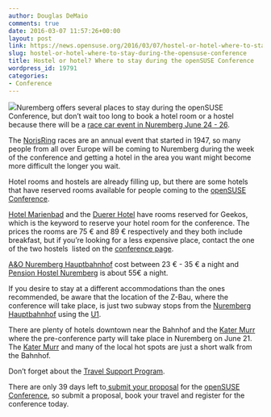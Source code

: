 ```yaml
---
author: Douglas DeMaio
comments: true
date: 2016-03-07 11:57:26+00:00
layout: post
link: https://news.opensuse.org/2016/03/07/hostel-or-hotel-where-to-stay-during-the-opensuse-conference/
slug: hostel-or-hotel-where-to-stay-during-the-opensuse-conference
title: Hostel or hotel? Where to stay during the openSUSE Conference
wordpress_id: 19791
categories:
- Conference
---
```


![](//www.norisring.de/html/img/pool/Header_2015-800-500.jpg)Nuremberg offers several places to stay during the openSUSE Conference, but don’t wait too long to book a hotel room or a hostel because there will be a [race car event in Nuremberg June 24 - 26](https://tourismus.nuernberg.de/en/erleben-geniessen/events/jahreshighlights/d/dtm-2012-in-nuernberg.html).

The [NorisRing](//www.norisring.de/cms/website.php?id=/index/kartenverkauf-2016.htm) races are an annual event that started in 1947, so many people from all over Europe will be coming to Nuremberg during the week of the conference and getting a hotel in the area you want might become more difficult the longer you wait.

Hotel rooms and hostels are already filling up, but there are some hotels that have reserved rooms available for people coming to the [openSUSE Conference](https://events.opensuse.org/conference/oSC16).

[Hotel Marienbad](//www.nuernberg-hotel-marienbad.de/) and the [Duerer Hotel](//www.duerer-hotel.de/) have rooms reserved for Geekos, which is the keyword to reserve your hotel room for the conference. The prices the rooms are 75 € and 89 € respectively and they both include breakfast, but if you’re looking for a less expensive place, contact the one of the two hostels  listed on the [conference page](https://events.opensuse.org/conference/oSC16).

[A&O Nuremberg Hauptbahnhof](https://www.aohostels.com/de/nuernberg/nuernberg-hauptbahnhof/) cost between 23 € - 35 € a night and [Pension Hostel Nuremberg](//s375361068.website-start.de/) is about 55€ a night.

If you desire to stay at a different accommodations than the ones recommended, be aware that the location of the Z-Bau, where the conference will take place, is just two subway stops from the [Nuremberg Hauptbahnhof](https://en.wikipedia.org/wiki/Nuremberg_Central_Station) using the [U1](//www.vgn.de/media/schienennetz-nuernberg-fuerth.pdf).

There are plenty of hotels downtown near the Bahnhof and the [Kater Murr](//kater-murr.com/) where the pre-conference party will take place in Nuremberg on June 21. The [Kater Murr](//kater-murr.com/) and many of the local hot spots are just a short walk from the Bahnhof.

Don’t forget about the [Travel Support Program](https://en.opensuse.org/openSUSE:Travel_Support_Program).

There are only 39 days left to[ submit your proposal](https://events.opensuse.org/conference/oSC16/program/proposal) for the [openSUSE Conference](https://events.opensuse.org/conference/oSC16), so submit a proposal, book your travel and register for the conference today.
